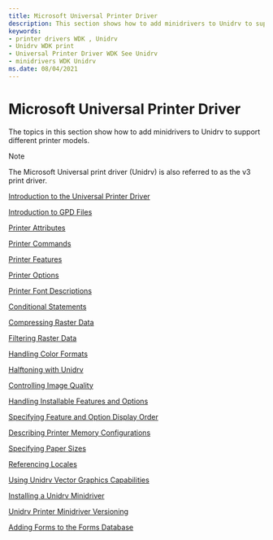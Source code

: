 ```yaml
---
title: Microsoft Universal Printer Driver
description: This section shows how to add minidrivers to Unidrv to support different printer models.
keywords:
- printer drivers WDK , Unidrv
- Unidrv WDK print
- Universal Printer Driver WDK See Unidrv
- minidrivers WDK Unidrv
ms.date: 08/04/2021
---
```


# Microsoft Universal Printer Driver

The topics in this section show how to add minidrivers to Unidrv to support different printer models.

> [!NOTE]
> The Microsoft Universal print driver (Unidrv) is also referred to as the v3 print driver.

[Introduction to the Universal Printer Driver](introduction-to-the-universal-printer-driver.md)

[Introduction to GPD Files](introduction-to-gpd-files.md)

[Printer Attributes](printer-attributes.md)

[Printer Commands](printer-commands.md)

[Printer Features](printer-features.md)

[Printer Options](printer-options.md)

[Printer Font Descriptions](printer-font-descriptions.md)

[Conditional Statements](conditional-statements.md)

[Compressing Raster Data](compressing-raster-data.md)

[Filtering Raster Data](filtering-raster-data.md)

[Handling Color Formats](handling-color-formats.md)

[Halftoning with Unidrv](halftoning-with-unidrv.md)

[Controlling Image Quality](controlling-image-quality.md)

[Handling Installable Features and Options](handling-installable-features-and-options.md)

[Specifying Feature and Option Display Order](specifying-feature-and-option-display-order.md)

[Describing Printer Memory Configurations](describing-printer-memory-configurations.md)

[Specifying Paper Sizes](specifying-paper-sizes.md)

[Referencing Locales](referencing-locales.md)

[Using Unidrv Vector Graphics Capabilities](using-unidrv-vector-graphics-capabilities.md)

[Installing a Unidrv Minidriver](installing-a-unidrv-minidriver.md)

[Unidrv Printer Minidriver Versioning](unidrv-printer-minidriver-versioning.md)

[Adding Forms to the Forms Database](adding-forms-to-the-forms-database.md)
